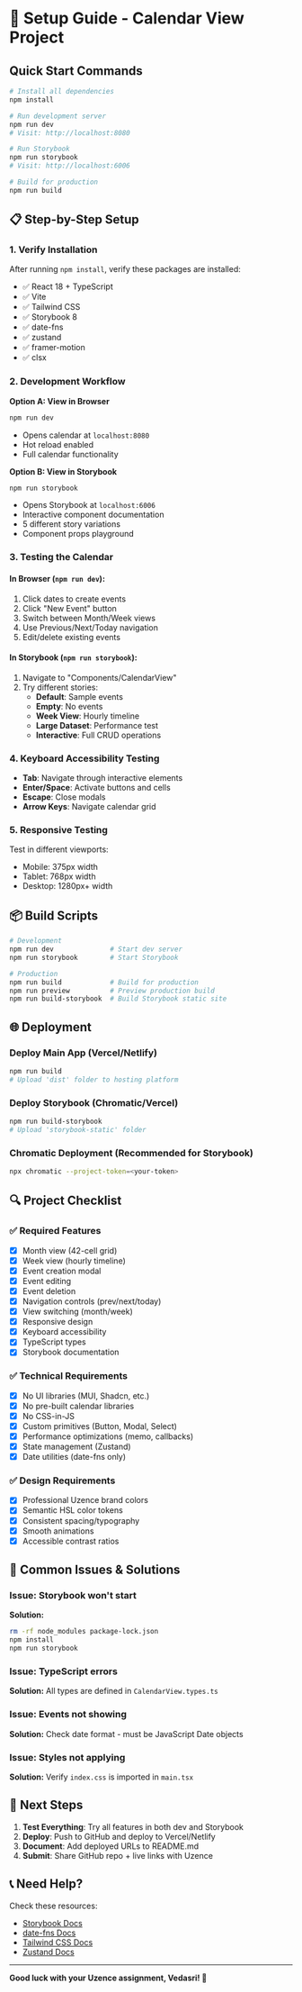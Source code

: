 # 🚀 Setup Guide - Calendar View Project

## Quick Start Commands

```bash
# Install all dependencies
npm install

# Run development server
npm run dev
# Visit: http://localhost:8080

# Run Storybook
npm run storybook
# Visit: http://localhost:6006

# Build for production
npm run build
```

## 📋 Step-by-Step Setup

### 1. Verify Installation
After running `npm install`, verify these packages are installed:
- ✅ React 18 + TypeScript
- ✅ Vite
- ✅ Tailwind CSS
- ✅ Storybook 8
- ✅ date-fns
- ✅ zustand
- ✅ framer-motion
- ✅ clsx

### 2. Development Workflow

**Option A: View in Browser**
```bash
npm run dev
```
- Opens calendar at `localhost:8080`
- Hot reload enabled
- Full calendar functionality

**Option B: View in Storybook**
```bash
npm run storybook
```
- Opens Storybook at `localhost:6006`
- Interactive component documentation
- 5 different story variations
- Component props playground

### 3. Testing the Calendar

#### In Browser (`npm run dev`):
1. Click dates to create events
2. Click "New Event" button
3. Switch between Month/Week views
4. Use Previous/Next/Today navigation
5. Edit/delete existing events

#### In Storybook (`npm run storybook`):
1. Navigate to "Components/CalendarView"
2. Try different stories:
   - **Default**: Sample events
   - **Empty**: No events
   - **Week View**: Hourly timeline
   - **Large Dataset**: Performance test
   - **Interactive**: Full CRUD operations

### 4. Keyboard Accessibility Testing

- **Tab**: Navigate through interactive elements
- **Enter/Space**: Activate buttons and cells
- **Escape**: Close modals
- **Arrow Keys**: Navigate calendar grid

### 5. Responsive Testing

Test in different viewports:
- Mobile: 375px width
- Tablet: 768px width
- Desktop: 1280px+ width

## 📦 Build Scripts

```bash
# Development
npm run dev              # Start dev server
npm run storybook        # Start Storybook

# Production
npm run build            # Build for production
npm run preview          # Preview production build
npm run build-storybook  # Build Storybook static site
```

## 🌐 Deployment

### Deploy Main App (Vercel/Netlify)
```bash
npm run build
# Upload 'dist' folder to hosting platform
```

### Deploy Storybook (Chromatic/Vercel)
```bash
npm run build-storybook
# Upload 'storybook-static' folder
```

### Chromatic Deployment (Recommended for Storybook)
```bash
npx chromatic --project-token=<your-token>
```

## 🔍 Project Checklist

### ✅ Required Features
- [x] Month view (42-cell grid)
- [x] Week view (hourly timeline)
- [x] Event creation modal
- [x] Event editing
- [x] Event deletion
- [x] Navigation controls (prev/next/today)
- [x] View switching (month/week)
- [x] Responsive design
- [x] Keyboard accessibility
- [x] TypeScript types
- [x] Storybook documentation

### ✅ Technical Requirements
- [x] No UI libraries (MUI, Shadcn, etc.)
- [x] No pre-built calendar libraries
- [x] No CSS-in-JS
- [x] Custom primitives (Button, Modal, Select)
- [x] Performance optimizations (memo, callbacks)
- [x] State management (Zustand)
- [x] Date utilities (date-fns only)

### ✅ Design Requirements
- [x] Professional Uzence brand colors
- [x] Semantic HSL color tokens
- [x] Consistent spacing/typography
- [x] Smooth animations
- [x] Accessible contrast ratios

## 📝 Common Issues & Solutions

### Issue: Storybook won't start
**Solution:** 
```bash
rm -rf node_modules package-lock.json
npm install
npm run storybook
```

### Issue: TypeScript errors
**Solution:** All types are defined in `CalendarView.types.ts`

### Issue: Events not showing
**Solution:** Check date format - must be JavaScript Date objects

### Issue: Styles not applying
**Solution:** Verify `index.css` is imported in `main.tsx`

## 🎯 Next Steps

1. **Test Everything**: Try all features in both dev and Storybook
2. **Deploy**: Push to GitHub and deploy to Vercel/Netlify
3. **Document**: Add deployed URLs to README.md
4. **Submit**: Share GitHub repo + live links with Uzence

## 📞 Need Help?

Check these resources:
- [Storybook Docs](https://storybook.js.org/docs)
- [date-fns Docs](https://date-fns.org/docs)
- [Tailwind CSS Docs](https://tailwindcss.com/docs)
- [Zustand Docs](https://docs.pmnd.rs/zustand)

---

**Good luck with your Uzence assignment, Vedasri! 🎉**
